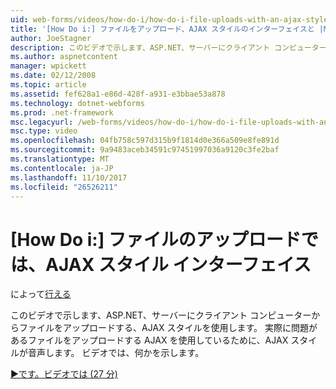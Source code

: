 ```yaml
---
uid: web-forms/videos/how-do-i/how-do-i-file-uploads-with-an-ajax-style-interface
title: '[How Do i:] ファイルをアップロード、AJAX スタイルのインターフェイスと |Microsoft ドキュメント'
author: JoeStagner
description: このビデオで示します、ASP.NET、サーバーにクライアント コンピューターからファイルをアップロードする、AJAX スタイルを使用します。 あるために、AJAX スタイルを言って、.
ms.author: aspnetcontent
manager: wpickett
ms.date: 02/12/2008
ms.topic: article
ms.assetid: fef628a1-e86d-428f-a931-e3bbae53a878
ms.technology: dotnet-webforms
ms.prod: .net-framework
msc.legacyurl: /web-forms/videos/how-do-i/how-do-i-file-uploads-with-an-ajax-style-interface
msc.type: video
ms.openlocfilehash: 04fb758c597d315b9f1814d0e366a509e8fe891d
ms.sourcegitcommit: 9a9483aceb34591c97451997036a9120c3fe2baf
ms.translationtype: MT
ms.contentlocale: ja-JP
ms.lasthandoff: 11/10/2017
ms.locfileid: "26526211"
---
```

<a name="how-do-i--file-uploads-with-an-ajax-style-interface"></a>[How Do i:] ファイルのアップロードでは、AJAX スタイル インターフェイス
====================
によって[行える](https://github.com/JoeStagner)

このビデオで示します、ASP.NET、サーバーにクライアント コンピューターからファイルをアップロードする、AJAX スタイルを使用します。 実際に問題があるファイルをアップロードする AJAX を使用しているために、AJAX スタイルが音声します。 ビデオでは、何かを示します。

[&#9654;です。ビデオでは (27 分)](https://channel9.msdn.com/Blogs/ASP-NET-Site-Videos/how-do-i-file-uploads-with-an-ajax-style-interface)
